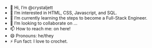 - 👋 Hi, I’m @crystaljett
- 👀 I’m interested in HTML, CSS, Javascript, and SQL.
- 🌱 I’m currently learning the steps to become a Full-Stack Engineer.
- 💞️ I’m looking to collaborate on ...
- 📫 How to reach me: on here!
- 😄 Pronouns: he/they
- ⚡ Fun fact: I love to crochet.

<!---
crystaljett/crystaljett is a ✨ special ✨ repository because its `README.md` (this file) appears on your GitHub profile.
You can click the Preview link to take a look at your changes.
--->

